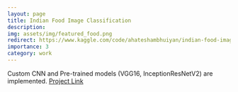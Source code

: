 ```yaml
---
layout: page
title: Indian Food Image Classification
description: 
img: assets/img/featured_food.png
redirect: https://www.kaggle.com/code/ahateshambhuiyan/indian-food-image-classification
importance: 3
category: work
---
```


Custom CNN and Pre-trained models (VGG16, InceptionResNetV2) are implemented.
[Project Link](https://www.kaggle.com/code/ahateshambhuiyan/indian-food-image-classification)
